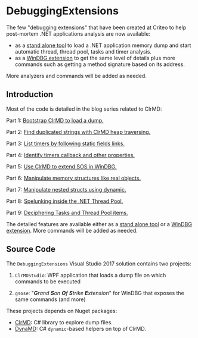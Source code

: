 # DebuggingExtensions
The few "debugging extensions" that have been created at Criteo to help post-mortem .NET applications analysis are now available:

- as a [stand alone tool](./Documentation/ClrMDStudio.md) to load a .NET application memory dump and start automatic thread, thread pool, tasks and timer analysis.
- as a [WinDBG extension](./Documentation/gsose.md) to get the same level of details plus more commands such as getting a method signature based on its address.

More analyzers and commands will be added as needed.



## Introduction
Most of the code is detailed in the blog series related to ClrMD:

Part 1: [Bootstrap ClrMD to load a dump.](http://labs.criteo.com/2017/02/going-beyond-sos-clrmd-part-1/)

Part 2: [Find duplicated strings with ClrMD heap traversing.](http://labs.criteo.com/2017/03/clrmd-part-2-clrruntime-clrheap-traverse-managed-heap/)

Part 3: [List timers by following static fields links.](http://labs.criteo.com/2017/05/clrmd-part-3-dealing-static-instance-fields-list-timers/)

Part 4: [Identify timers callback and other properties.](http://labs.criteo.com/2017/05/clrmd-part-4-callbacks-called-timers/)

Part 5: [Use ClrMD to extend SOS in WinDBG.](http://labs.criteo.com/2017/06/clrmd-part-5-how-to-use-clrmd-to-extend-sos-in-windbg/)

Part 6: [Manipulate memory structures like real objects.](http://labs.criteo.com/2017/08/clrmd-part-6-manipulate-memory-structures-like-real-objects/)

Part 7: [Manipulate nested structs using dynamic.](http://labs.criteo.com/2017/08/clrmd-part-7-manipulate-nested-structs-using-dynamic/)

Part 8: [Spelunking inside the .NET Thread Pool.](http://labs.criteo.com/2017/11/clrmd-part-8-spelunking-inside-the-net-thread-pool/)

Part 9: [Deciphering Tasks and Thread Pool items.](http://labs.criteo.com/2017/12/clrmd-part-9-deciphering-tasks-thread-pool-items/)

The detailed features are available either as a [stand alone tool](./Documentation/ClrMDStudio.md) or a [WinDBG extension](./Documentation/gsose.md).
More commands will be added as needed.




## Source Code
The `DebuggingExtensions` Visual Studio 2017 solution contains two projects:

1. `ClrMDStudio`: WPF application that loads a dump file on which commands to be executed 

2. `gsose`: "***G**rand **S**on **O**f **S**trike **E**xtension*" for WinDBG that exposes the same commands (and more)



These projects depends on Nuget packages:

- [ClrMD](https://github.com/Microsoft/clrmd): C# library to explore dump files.
- [DynaMD](https://github.com/kevingosse/DynaMD): C# `dynamic`-based helpers on top of ClrMD.

